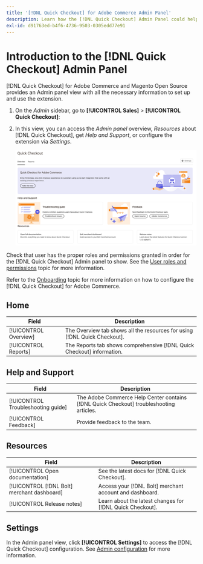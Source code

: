 ```yaml
---
title: '[!DNL Quick Checkout] for Adobe Commerce Admin Panel'
description: Learn how the [!DNL Quick Checkout] Admin Panel could help how to successfully onboard, setup and visualize the extension.
exl-id: d91763ed-b4f6-4736-9503-0305edd77e91
---
```

# Introduction to the [!DNL Quick Checkout] Admin Panel

[!DNL Quick Checkout] for Adobe Commerce and Magento Open Source provides an Admin panel view with all the necessary information to set up and use the extension.

1. On the _Admin_ sidebar, go to **[!UICONTROL Sales]** > **[!UICONTROL Quick Checkout]**:
1. In this view, you can access the _Admin panel_ overview, _Resources_ about [!DNL Quick Checkout], get _Help and Support_, or configure the extension via _Settings_.

   ![Menu Quick Checkout](assets/admin-panel-view.png)

Check that user has the proper roles and permissions granted in order for the [!DNL Quick Checkout] Admin panel to show. See the [User roles and permissions](../quick-checkout/user-roles-setup.md) topic for more information.

Refer to the [Onboarding](../quick-checkout/onboarding.md) topic for more information on how to configure the [!DNL Quick Checkout] for Adobe Commerce.

## Home

| Field | Description |
|---|---|
| [!UICONTROL Overview] | The Overview tab shows all the resources for using [!DNL Quick Checkout]. |
| [!UICONTROL Reports] | The Reports tab shows comprehensive [!DNL Quick Checkout] information. |

## Help and Support

| Field | Description |
|---|---|
| [!UICONTROL Troubleshooting guide] | The Adobe Commerce Help Center contains [!DNL Quick Checkout] troubleshooting articles. |
| [!UICONTROL Feedback] | Provide feedback to the team. |

## Resources

| Field | Description |
|---|---|
| [!UICONTROL Open documentation] | See the latest docs for [!DNL Quick Checkout]. |
| [!UICONTROL [!DNL Bolt] merchant dashboard] | Access your [!DNL Bolt] merchant account and dashboard. |
| [!UICONTROL Release notes] | Learn about the latest changes for [!DNL Quick Checkout]. |

## Settings

In the Admin panel view, click **[!UICONTROL Settings]** to access the [!DNL Quick Checkout] configuration. See [Admin configuration](onboarding.md#complete-admin-configuration) for more information.

